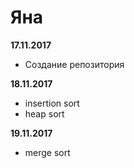 # Яна

**17.11.2017**

- Создание репозитория 

**18.11.2017**

- insertion sort
- heap sort

**19.11.2017**
- merge sort 
